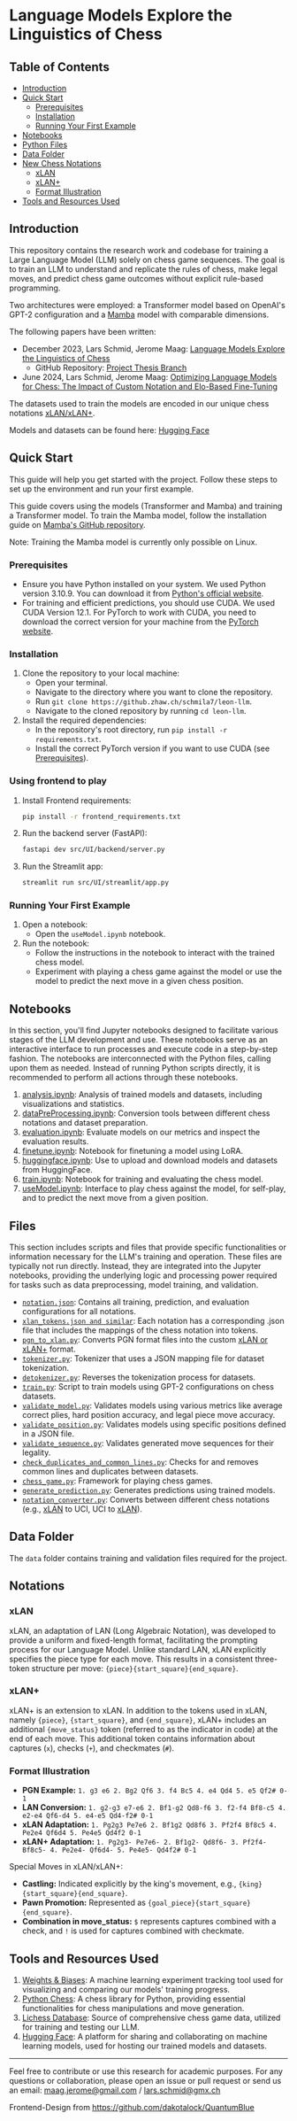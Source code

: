 # Language Models Explore the Linguistics of Chess

## Table of Contents

- [Introduction](#introduction)
- [Quick Start](#quick-start)
  - [Prerequisites](#prerequisites)
  - [Installation](#installation)
  - [Running Your First Example](#running-your-first-example)
- [Notebooks](#notebooks)
- [Python Files](#python-files)
- [Data Folder](#data-folder)
- [New Chess Notations](#notations)
   - [xLAN](#xlan)
   - [xLAN+](#xlan-1)
  - [Format Illustration](#format-illustration)
- [Tools and Resources Used](#tools-and-resources-used)
## Introduction

This repository contains the research work and codebase for training a Large Language Model (LLM) solely on chess game sequences. The goal is to train an LLM to understand and replicate the rules of chess, make legal moves, and predict chess game outcomes without explicit rule-based programming.

Two architectures were employed: a Transformer model based on OpenAI's GPT-2 configuration and a [Mamba](https://github.com/state-spaces/mamba) model with comparable dimensions.

The following papers have been written:

- December 2023, Lars Schmid, Jerome Maag: [Language Models Explore the Linguistics of Chess](LanguageModelsExploreTheLinguisticsOfChess.pdf)
   - GitHub Repository: [Project Thesis Branch](https://github.zhaw.ch/schmila7/leon-llm/tree/project-thesis)
- June 2024, Lars Schmid, Jerome Maag: [Optimizing Language Models for Chess: The Impact of Custom Notation and Elo-Based Fine-Tuning](OptimizingLanguageModelsForChess.pdf)

The datasets used to train the models are encoded in our unique chess notations [xLAN/xLAN+](#notations).

Models and datasets can be found here: [Hugging Face](https://huggingface.co/collections/Leon-LLM/leon-llm-chess-6584387dbef870ffa4a7605f)



## Quick Start

This guide will help you get started with the project. Follow these steps to set up the environment and run your first example.

This guide covers using the models (Transformer and Mamba) and training a Transformer model. To train the Mamba model, follow the installation guide on [Mamba's GitHub repository](https://github.com/state-spaces/mamba).

Note: Training the Mamba model is currently only possible on Linux.

### Prerequisites

- Ensure you have Python installed on your system. We used Python version 3.10.9. You can download it from [Python's official website](https://www.python.org/downloads/release/python-3109/).
- For training and efficient predictions, you should use CUDA. We used CUDA Version 12.1. For PyTorch to work with CUDA, you need to download the correct version for your machine from the [PyTorch website](https://pytorch.org/get-started/locally/).

### Installation

1. Clone the repository to your local machine:
   - Open your terminal.
   - Navigate to the directory where you want to clone the repository.
   - Run `git clone https://github.zhaw.ch/schmila7/leon-llm`.
   - Navigate to the cloned repository by running `cd leon-llm`.
2. Install the required dependencies:
   - In the repository's root directory, run `pip install -r requirements.txt`.
   - Install the correct PyTorch version if you want to use CUDA (see [Prerequisites](#prerequisites)).

### Using frontend to play

1. Install Frontend requirements:
   ```sh
   pip install -r frontend_requirements.txt
   ```

2. Run the backend server (FastAPI):
   ```sh
   fastapi dev src/UI/backend/server.py
   ```
3. Run the Streamlit app:
   ```sh
   streamlit run src/UI/streamlit/app.py
   ```

### Running Your First Example

1. Open a notebook:
   - Open the `useModel.ipynb` notebook.
2. Run the notebook:
   - Follow the instructions in the notebook to interact with the trained chess model.
   - Experiment with playing a chess game against the model or use the model to predict the next move in a given chess position.

## Notebooks

In this section, you'll find Jupyter notebooks designed to facilitate various stages of the LLM development and use. These notebooks serve as an interactive interface to run processes and execute code in a step-by-step fashion. The notebooks are interconnected with the Python files, calling upon them as needed. Instead of running Python scripts directly, it is recommended to perform all actions through these notebooks.

1. [analysis.ipynb](analysis.ipynb): Analysis of trained models and datasets, including visualizations and statistics.
2. [dataPreProcessing.ipynb](dataPreProcessing.ipynb): Conversion tools between different chess notations and dataset preparation.
3. [evaluation.ipynb](evaluation.ipynb): Evaluate models on our metrics and inspect the evaluation results.
4. [finetune.ipynb](finetune.ipynb): Notebook for finetuning a model using LoRA.
5. [huggingface.ipynb](huggingface.ipynb): Use to upload and download models and datasets from HuggingFace.
6. [train.ipynb](train.ipynb): Notebook for training and evaluating the chess model.
7. [useModel.ipynb](useModel.ipynb): Interface to play chess against the model, for self-play, and to predict the next move from a given position.
## Files

This section includes scripts and files that provide specific functionalities or information necessary for the LLM's training and operation. These files are typically not run directly. Instead, they are integrated into the Jupyter notebooks, providing the underlying logic and processing power required for tasks such as data preprocessing, model training, and validation.

- [`notation.json`](src/notation.json): Contains all training, prediction, and evaluation configurations for all notations.
- [`xlan_tokens.json and similar`](src/tokenizer/xlan_tokens.json): Each notation has a corresponding .json file that includes the mappings of the chess notation into tokens.
- [`pgn_to_xlan.py`](src/data_preprocessing/pgn_to_xlan.py): Converts PGN format files into the custom [xLAN or xLAN+](#notations) format.
- [`tokenizer.py`](src/tokenizer/tokenizer.py): Tokenizer that uses a JSON mapping file for dataset tokenization.
- [`detokenizer.py`](src/tokenizer/detokenizer.py): Reverses the tokenization process for datasets.
- [`train.py`](src/train.py): Script to train models using GPT-2 configurations on chess datasets.
- [`validate_model.py`](src/validation/validate_model.py): Validates models using various metrics like average correct plies, hard position accuracy, and legal piece move accuracy.
- [`validate_position.py`](src/validation/validate_position.py): Validates models using specific positions defined in a JSON file.
- [`validate_sequence.py`](src/validation/validate_sequence.py): Validates generated move sequences for their legality.
- [`check_duplicates_and_common_lines.py`](src/check_duplicates_and_common_lines.py): Checks for and removes common lines and duplicates between datasets.
- [`chess_game.py`](src/chess_game.py): Framework for playing chess games.
- [`generate_prediction.py`](src/generate_prediction.py): Generates predictions using trained models.
- [`notation_converter.py`](src/notation_converter.py): Converts between different chess notations (e.g., [xLAN](##xLAN) to UCI, UCI to [xLAN](##xLAN)).

## Data Folder

The `data` folder contains training and validation files required for the project.

## Notations

### xLAN

xLAN, an adaptation of LAN (Long Algebraic Notation), was developed to provide a uniform and fixed-length format, facilitating the prompting process for our Language Model. Unlike standard LAN, xLAN explicitly specifies the piece type for each move. This results in a consistent three-token structure per move: `{piece}{start_square}{end_square}`.

### xLAN+

xLAN+ is an extension to xLAN. In addition to the tokens used in xLAN, namely `{piece}`, `{start_square}`, and `{end_square}`, xLAN+ includes an additional `{move_status}` token (referred to as the indicator in code) at the end of each move. This additional token contains information about captures (`x`), checks (`+`), and checkmates (`#`).

### Format Illustration

- **PGN Example:** `1. g3 e6 2. Bg2 Qf6 3. f4 Bc5 4. e4 Qd4 5. e5 Qf2# 0-1`
- **LAN Conversion:** `1. g2-g3 e7-e6 2. Bf1-g2 Qd8-f6 3. f2-f4 Bf8-c5 4. e2-e4 Qf6-d4 5. e4-e5 Qd4-f2# 0-1`
- **xLAN Adaptation:** `1. Pg2g3 Pe7e6 2. Bf1g2 Qd8f6 3. Pf2f4 Bf8c5 4. Pe2e4 Qf6d4 5. Pe4e5 Qd4f2 0-1`
- **xLAN+ Adaptation:** `1. Pg2g3- Pe7e6- 2. Bf1g2- Qd8f6- 3. Pf2f4- Bf8c5- 4. Pe2e4- Qf6d4- 5. Pe4e5- Qd4f2# 0-1`

Special Moves in xLAN/xLAN+:

- **Castling:** Indicated explicitly by the king's movement, e.g., `{king}{start_square}{end_square}`.
- **Pawn Promotion:** Represented as `{goal_piece}{start_square}{end_square}`.
- **Combination in move_status:** `$` represents captures combined with a check, and `!` is used for captures combined with checkmate.


## Tools and Resources Used

1. <a href="https://wandb.ai/site" target="blank">Weights & Biases</a>: A machine learning experiment tracking tool used for visualizing and comparing our models' training progress.
2. <a href="https://python-chess.readthedocs.io/en/latest/" target="blank">Python Chess</a>: A chess library for Python, providing essential functionalities for chess manipulations and move generation.
3. <a href="https://database.lichess.org/" target="blank">Lichess Database</a>: Source of comprehensive chess game data, utilized for training and testing our LLM.
4. <a href="https://huggingface.co/" target="blank">Hugging Face</a>: A platform for sharing and collaborating on machine learning models, used for hosting our trained models and datasets.

---

Feel free to contribute or use this research for academic purposes. For any questions or collaboration, please open an issue or pull request or send us an email: maag.jerome@gmail.com / lars.schmid@gmx.ch

Frontend-Design from https://github.com/dakotalock/QuantumBlue
